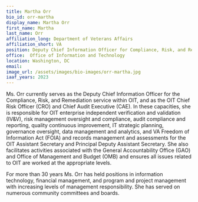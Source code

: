 ```yaml
---
title: Martha Orr
bio_id: orr-martha
display_name: Martha Orr
first_name: Martha
last_name: Orr
affiliation_long: Department of Veterans Affairs
affiliation_short: VA
position: Deputy Chief Information Officer for Compliance, Risk, and Remediation
office:  Office of Information and Technology
location: Washington, DC
email: 
image_url: /assets/images/bio-images/orr-martha.jpg
iaaf_years: 2023
---
```

Ms. Orr currently serves as the Deputy Chief Information Officer for the Compliance, Risk, and Remediation service within OIT, and as the OIT Chief Risk Officer (CRO) and Chief Audit Executive (CAE). In these capacities, she is responsible for OIT enterprise independent verification and validation (IV&V), risk management oversight and compliance, audit compliance and reporting, quality continuous improvement, IT strategic planning, governance oversight, data management and analytics, and VA Freedom of Information Act (FOIA) and records management and assessments for the OIT Assistant Secretary and Principal Deputy Assistant Secretary. She also facilitates activities associated with the General Accountability Office (GAO) and Office of Management and Budget (OMB) and ensures all issues related to OIT are worked at the appropriate levels.

For more than 30 years Ms. Orr has held positions in information technology, financial management, and program and project management with increasing levels of management responsibility. She has served on numerous community committees and boards.